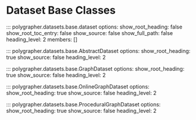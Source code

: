 # Dataset Base Classes

::: polygrapher.datasets.base.dataset
    options:
        show_root_heading: false
        show_root_toc_entry: false
        show_source: false
        show_full_path: false
        heading_level: 2
        members: []

::: polygrapher.datasets.base.AbstractDataset
    options:
        show_root_heading: true
        show_source: false
        heading_level: 2

::: polygrapher.datasets.base.GraphDataset
    options:
        show_root_heading: true
        show_source: false
        heading_level: 2

::: polygrapher.datasets.base.OnlineGraphDataset
    options:
        show_root_heading: true
        show_source: false
        heading_level: 2

::: polygrapher.datasets.base.ProceduralGraphDataset
    options:
        show_root_heading: true
        show_source: false
        heading_level: 2